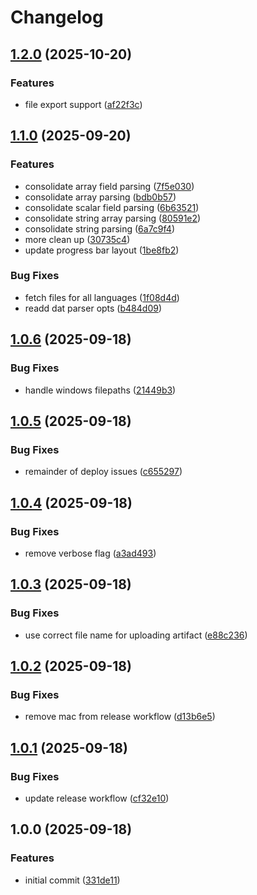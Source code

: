 # Changelog

## [1.2.0](https://github.com/jchantrell/exiledb/compare/v1.1.0...v1.2.0) (2025-10-20)


### Features

* file export support ([af22f3c](https://github.com/jchantrell/exiledb/commit/af22f3cb2d5f254b5e3e3cbc1cb6afd635fa9a17))

## [1.1.0](https://github.com/jchantrell/exiledb/compare/v1.0.6...v1.1.0) (2025-09-20)


### Features

* consolidate array field parsing ([7f5e030](https://github.com/jchantrell/exiledb/commit/7f5e0305af180e3a3ae0ae7c15f9da404e02700b))
* consolidate array parsing ([bdb0b57](https://github.com/jchantrell/exiledb/commit/bdb0b57ea027663c776d561278a1ce19a0f603b5))
* consolidate scalar field parsing ([6b63521](https://github.com/jchantrell/exiledb/commit/6b63521f9e8da312673bda4fbd7f38b96d869c32))
* consolidate string array parsing ([80591e2](https://github.com/jchantrell/exiledb/commit/80591e262cfb01fc62b5ed46548d90fdd6a05b0f))
* consolidate string parsing ([6a7c9f4](https://github.com/jchantrell/exiledb/commit/6a7c9f4da8ff2694c9e1ea44bfd4680d0074a06b))
* more clean up ([30735c4](https://github.com/jchantrell/exiledb/commit/30735c4e1a60b4d31d7bdd3f72355b60045eba5f))
* update progress bar layout ([1be8fb2](https://github.com/jchantrell/exiledb/commit/1be8fb20e32e323bb82498f3cdb069ff56440198))


### Bug Fixes

* fetch files for all languages ([1f08d4d](https://github.com/jchantrell/exiledb/commit/1f08d4d759aba1e58c057587867cda84d34b228e))
* readd dat parser opts ([b484d09](https://github.com/jchantrell/exiledb/commit/b484d09f71ede32da55b8d06204b8b032ca59cf2))

## [1.0.6](https://github.com/jchantrell/exiledb/compare/v1.0.5...v1.0.6) (2025-09-18)


### Bug Fixes

* handle windows filepaths ([21449b3](https://github.com/jchantrell/exiledb/commit/21449b3a0d173d760f8db6feee3b114085b3cc7e))

## [1.0.5](https://github.com/jchantrell/exiledb/compare/v1.0.4...v1.0.5) (2025-09-18)


### Bug Fixes

* remainder of deploy issues ([c655297](https://github.com/jchantrell/exiledb/commit/c655297f57abcad80a472f05d2b54f859ba76605))

## [1.0.4](https://github.com/jchantrell/exiledb/compare/v1.0.3...v1.0.4) (2025-09-18)


### Bug Fixes

* remove verbose flag ([a3ad493](https://github.com/jchantrell/exiledb/commit/a3ad4937b81405aa2b42d13114c956ff318fed26))

## [1.0.3](https://github.com/jchantrell/exiledb/compare/v1.0.2...v1.0.3) (2025-09-18)


### Bug Fixes

* use correct file name for uploading artifact ([e88c236](https://github.com/jchantrell/exiledb/commit/e88c2360db93f4824fe0c9988f1eac80811e1b5c))

## [1.0.2](https://github.com/jchantrell/exiledb/compare/v1.0.1...v1.0.2) (2025-09-18)


### Bug Fixes

* remove mac from release workflow ([d13b6e5](https://github.com/jchantrell/exiledb/commit/d13b6e5888e46a4967bf6ae0e02e2b350633cb2a))

## [1.0.1](https://github.com/jchantrell/exiledb/compare/v1.0.0...v1.0.1) (2025-09-18)


### Bug Fixes

* update release workflow ([cf32e10](https://github.com/jchantrell/exiledb/commit/cf32e1007cf3434d883e4174eb1b536cf9106a00))

## 1.0.0 (2025-09-18)


### Features

* initial commit ([331de11](https://github.com/jchantrell/exiledb/commit/331de11f0b172859ff829a19aa55b5e64aa7e5ce))
